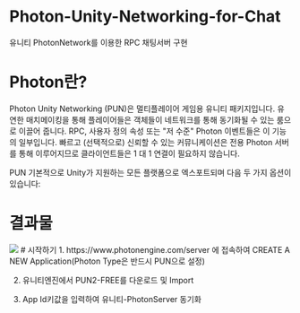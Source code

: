 # Photon-Unity-Networking-for-Chat
유니티 PhotonNetwork를 이용한 RPC  채팅서버 구현
# Photon란?
Photon Unity Networking (PUN)은 멀티플레이어 게임용 유니티 패키지입니다. 유연한 매치메이킹을 통해 플레이어들은 객체들이 네트워크를 통해 동기화될 수 있는 룸으로 이끌어 줍니다. RPC, 사용자 정의 속성 또는 "저 수준" Photon 이벤트들은 이 기능의 일부입니다. 빠르고 (선택적으로) 신뢰할 수 있는 커뮤니케이션은 전용 Photon 서버를 통해 이루어지므로 클라이언트들은 1 대 1 연결이 필요하지 않습니다.

PUN 기본적으로 Unity가 지원하는 모든 플랫폼으로 엑스포트되며 다음 두 가지 옵션이 있습니다:
# 결과물

<img src ="https://user-images.githubusercontent.com/49275914/173189573-edc62a63-3ff5-4cad-bc12-6fe03b201267.jpg"/>
# 시작하기
1. https://www.photonengine.com/server 에 접속하여 CREATE A NEW Application(Photon Type은 반드시 PUN으로 설정)

2. 유니티엔진에서 PUN2-FREE를 다운로드 및 Import  

3. App Id키값을 입력하여 유니티-PhotonServer 동기화
